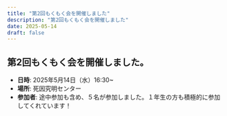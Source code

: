 ```yaml
---
title: "第2回もくもく会を開催しました"
description: "第2回もくもく会を開催しました"
date: 2025-05-14
draft: false
---
```


## 第2回もくもく会を開催しました。
- **日時**: 2025年5月14日（水）16:30~
- **場所**: 死因究明センター
- **参加者**: 途中参加も含め、５名が参加しました。１年生の方も積極的に参加してくれています！
